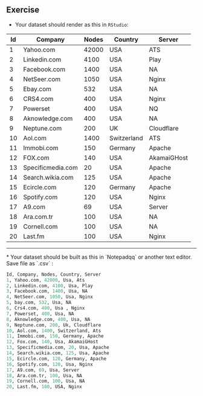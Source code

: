 ## Exercise
* Your dataset should render as this in `RStudio`:

| Id | Company | Nodes | Country | Server
| ------------- | ------------- | ------------- | ------------- | ------------- |
| 1 | Yahoo.com | 42000 | USA | ATS |
| 2 | Linkedin.com | 4100 | USA | Play |
| 3 | Facebook.com | 1400 | USA | NA |
| 4 | NetSeer.com | 1050 | USA | Nginx |
| 5 | Ebay.com | 532 | USA | NA |
| 6 | CRS4.com | 400 | USA  | Nginx |
| 7 | Powerset | 400 | USA | NQ |
| 8 | Aknowledge.com | 400 | USA | NA |
| 9 | Neptune.com | 200 | UK | Cloudflare |
| 10 | Aol.com | 1400 | Switzerland | ATS |
| 11 | Immobi.com | 150 | Germany | Apache |
| 12 | FOX.com | 140 | USA | AkamaiGHost |
| 13 | Specificmedia.com | 20 | USA | Apache |
| 14 | Search.wikia.com | 125 | USA | Apache |
| 15 | Ecircle.com | 120 | Germany | Apache |
| 16 | Spotify.com | 120 | USA | Nginx |
| 17 | A9.com | 69 | USA | Server |
| 18 | Ara.com.tr | 100 | USA | NA |
| 19 | Cornell.com | 100 | USA | NA |
| 20 | Last.fm | 100 | USA | Nginx |

<hr>
* Your dataset should be built as this in `Notepadqq` or another text editor. Save file as `.csv` :

```python
Id, Company, Nodes, Country, Server
1, Yahoo.com, 42000, Usa, Ats
2, Linkedin.com, 4100, Usa, Play
3, Facebook.com, 1400, Usa, NA
4, NetSeer.com, 1050, Usa, Nginx
5, bay.com, 532, Usa, NA
6, Crs4.com, 400, Usa , Nginx
7, Powerset, 400, Usa, NA
8, Aknowledge.com, 400, Usa, NA
9, Neptune.com, 200, Uk, Cloudflare
10, Aol.com, 1400, Switzerland, Ats
11, Immobi.com, 150, Germany, Apache
12, Fox.com, 140, Usa, AkamaiGHost
13, Specificmedia.com, 20, Usa, Apache
14, Search.wikia.com, 125, Usa, Apache
15, Ecircle.com, 120, Germany, Apache
16, Spotify.com, 120, Usa, Nginx
17, A9.com, 69, Usa, Server
18, Ara.com.tr, 100, Usa, NA
19, Cornell.com, 100, Usa, NA
20, Last.fm, 100, USA, Nginx
```
